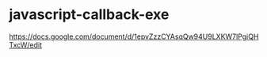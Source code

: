# javascript-callback-exe

https://docs.google.com/document/d/1epvZzzCYAsqQw94U9LXKW7lPgiQHTxcW/edit
